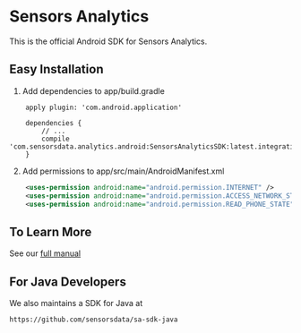 # Sensors Analytics

This is the official Android SDK for Sensors Analytics.

## Easy Installation

 1. Add dependencies to app/build.gradle
```android
    apply plugin: 'com.android.application'
    
    dependencies {
        // ...
        compile 'com.sensorsdata.analytics.android:SensorsAnalyticsSDK:latest.integration'
    }
```
 2. Add permissions to app/src/main/AndroidManifest.xml
```xml
    <uses-permission android:name="android.permission.INTERNET" />
    <uses-permission android:name="android.permission.ACCESS_NETWORK_STATE" />
    <uses-permission android:name="android.permission.READ_PHONE_STATE" />
```

## To Learn More

See our [full manual](http://www.sensorsdata.cn/manual/android_sdk.html)

## For Java Developers

We also maintains a SDK for Java at 

    https://github.com/sensorsdata/sa-sdk-java

